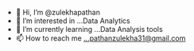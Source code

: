 - 👋 Hi, I’m @zulekhapathan
- 👀 I’m interested in ...Data Analytics
- 🌱 I’m currently learning ...Data Analysis tools
- 📫 How to reach me ...pathanzulekha31@gmail.com

<!---
zulekhapathan/zulekhapathan is a ✨ special ✨ repository because its `README.md` (this file) appears on your GitHub profile.
You can click the Preview link to take a look at your changes.
--->
